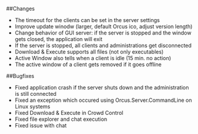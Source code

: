 ##Changes
- The timeout for the clients can be set in the server settings
- Improve update winodw (larger, default Orcus ico, adjust version length)
- Change behavior of GUI server: if the server is stopped and the window gets closed, the application will exit
- If the server is stopped, all clients and administrations get disconnected
- Download & Execute supports all files (not only executables)
- Active Window also tells when a client is idle (15 min. no action)
- The active window of a client gets removed if it goes offline

##Bugfixes
- Fixed application crash if the server shuts down and the administration is still connected
- Fixed an exception which occured using Orcus.Server.CommandLine on Linux systems
- Fixed Download & Execute in Crowd Control
- Fixed file explorer and chat execution
- Fixed issue with chat